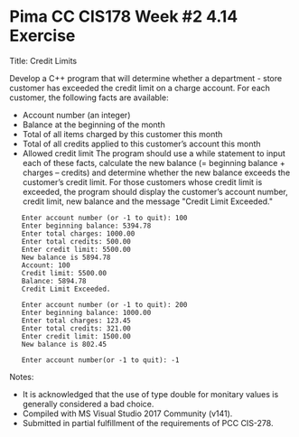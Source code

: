 # Pima CC CIS178 Week #2 4.14 Exercise

Title: Credit Limits

Develop a C++ program that will determine whether a department - store customer has exceeded the credit limit on a charge account. For each customer, the following facts are available:
* Account number (an integer)
* Balance at the beginning of the month
* Total of all items charged by this customer this month
* Total of all credits applied to this customer’s account this month
* Allowed credit limit
The program should use a while statement to input each of these facts, calculate the new balance (= beginning balance + charges – credits) and determine whether the new balance exceeds the customer’s credit limit. For those customers whose credit limit is exceeded, the program should display the customer’s account number, credit limit, new balance and the message "Credit Limit Exceeded."
```text
   Enter account number (or -1 to quit): 100
   Enter beginning balance: 5394.78
   Enter total charges: 1000.00
   Enter total credits: 500.00
   Enter credit limit: 5500.00
   New balance is 5894.78
   Account: 100
   Credit limit: 5500.00
   Balance: 5894.78
   Credit Limit Exceeded.

   Enter account number (or -1 to quit): 200
   Enter beginning balance: 1000.00
   Enter total charges: 123.45
   Enter total credits: 321.00
   Enter credit limit: 1500.00
   New balance is 802.45

   Enter account number(or -1 to quit): -1
```
Notes:
* It is acknowledged that the use of type double for monitary values is generally considered a bad choice.
* Compiled with MS Visual Studio 2017 Community (v141).
* Submitted in partial fulfillment of the requirements of PCC CIS-278.
